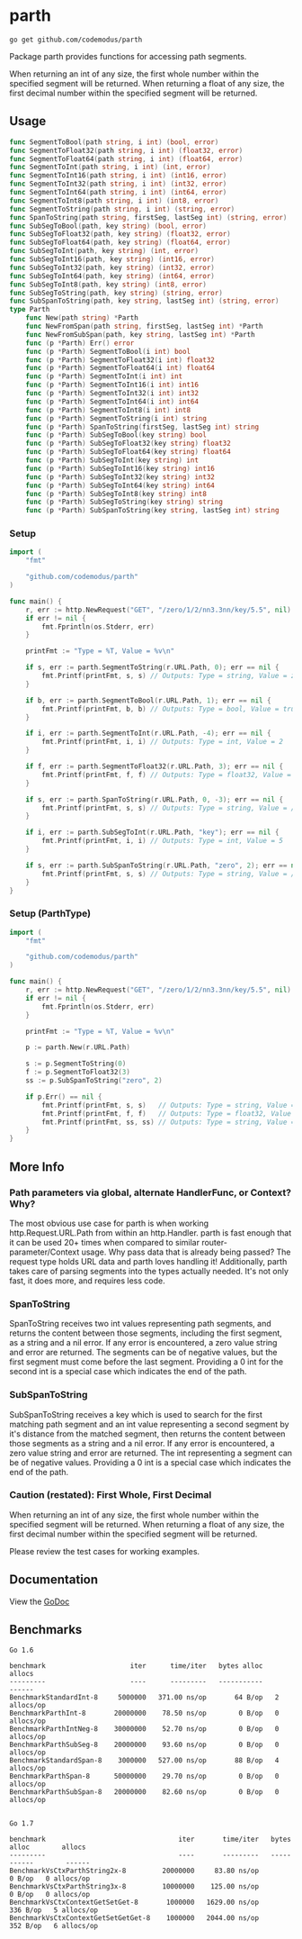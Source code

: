# parth

    go get github.com/codemodus/parth

Package parth provides functions for accessing path segments.

When returning an int of any size, the first whole number within the specified 
segment will be returned.  When returning a float of any size, the first 
decimal number within the specified segment will be returned.

## Usage

```go
func SegmentToBool(path string, i int) (bool, error)
func SegmentToFloat32(path string, i int) (float32, error)
func SegmentToFloat64(path string, i int) (float64, error)
func SegmentToInt(path string, i int) (int, error)
func SegmentToInt16(path string, i int) (int16, error)
func SegmentToInt32(path string, i int) (int32, error)
func SegmentToInt64(path string, i int) (int64, error)
func SegmentToInt8(path string, i int) (int8, error)
func SegmentToString(path string, i int) (string, error)
func SpanToString(path string, firstSeg, lastSeg int) (string, error)
func SubSegToBool(path, key string) (bool, error)
func SubSegToFloat32(path, key string) (float32, error)
func SubSegToFloat64(path, key string) (float64, error)
func SubSegToInt(path, key string) (int, error)
func SubSegToInt16(path, key string) (int16, error)
func SubSegToInt32(path, key string) (int32, error)
func SubSegToInt64(path, key string) (int64, error)
func SubSegToInt8(path, key string) (int8, error)
func SubSegToString(path, key string) (string, error)
func SubSpanToString(path, key string, lastSeg int) (string, error)
type Parth
    func New(path string) *Parth
    func NewFromSpan(path string, firstSeg, lastSeg int) *Parth
    func NewFromSubSpan(path, key string, lastSeg int) *Parth
    func (p *Parth) Err() error
    func (p *Parth) SegmentToBool(i int) bool
    func (p *Parth) SegmentToFloat32(i int) float32
    func (p *Parth) SegmentToFloat64(i int) float64
    func (p *Parth) SegmentToInt(i int) int
    func (p *Parth) SegmentToInt16(i int) int16
    func (p *Parth) SegmentToInt32(i int) int32
    func (p *Parth) SegmentToInt64(i int) int64
    func (p *Parth) SegmentToInt8(i int) int8
    func (p *Parth) SegmentToString(i int) string
    func (p *Parth) SpanToString(firstSeg, lastSeg int) string
    func (p *Parth) SubSegToBool(key string) bool
    func (p *Parth) SubSegToFloat32(key string) float32
    func (p *Parth) SubSegToFloat64(key string) float64
    func (p *Parth) SubSegToInt(key string) int
    func (p *Parth) SubSegToInt16(key string) int16
    func (p *Parth) SubSegToInt32(key string) int32
    func (p *Parth) SubSegToInt64(key string) int64
    func (p *Parth) SubSegToInt8(key string) int8
    func (p *Parth) SubSegToString(key string) string
    func (p *Parth) SubSpanToString(key string, lastSeg int) string
```

### Setup

```go
import (
	"fmt"

	"github.com/codemodus/parth"
)

func main() {
    r, err := http.NewRequest("GET", "/zero/1/2/nn3.3nn/key/5.5", nil)
    if err != nil {
        fmt.Fprintln(os.Stderr, err)
    }

    printFmt := "Type = %T, Value = %v\n"

    if s, err := parth.SegmentToString(r.URL.Path, 0); err == nil {
        fmt.Printf(printFmt, s, s) // Outputs: Type = string, Value = zero
    }

    if b, err := parth.SegmentToBool(r.URL.Path, 1); err == nil {
        fmt.Printf(printFmt, b, b) // Outputs: Type = bool, Value = true
    }

    if i, err := parth.SegmentToInt(r.URL.Path, -4); err == nil {
        fmt.Printf(printFmt, i, i) // Outputs: Type = int, Value = 2
    }

    if f, err := parth.SegmentToFloat32(r.URL.Path, 3); err == nil {
        fmt.Printf(printFmt, f, f) // Outputs: Type = float32, Value = 3.3
    }

    if s, err := parth.SpanToString(r.URL.Path, 0, -3); err == nil {
        fmt.Printf(printFmt, s, s) // Outputs: Type = string, Value = /zero/1/2
    }

    if i, err := parth.SubSegToInt(r.URL.Path, "key"); err == nil {
        fmt.Printf(printFmt, i, i) // Outputs: Type = int, Value = 5
    }

    if s, err := parth.SubSpanToString(r.URL.Path, "zero", 2); err == nil {
        fmt.Printf(printFmt, s, s) // Outputs: Type = string, Value = /1/2
    }
}
```

### Setup (ParthType)

```go
import (
	"fmt"

	"github.com/codemodus/parth"
)

func main() {
    r, err := http.NewRequest("GET", "/zero/1/2/nn3.3nn/key/5.5", nil)
    if err != nil {
        fmt.Fprintln(os.Stderr, err)
    }

    printFmt := "Type = %T, Value = %v\n"

    p := parth.New(r.URL.Path)

    s := p.SegmentToString(0)
    f := p.SegmentToFloat32(3)
    ss := p.SubSpanToString("zero", 2)

    if p.Err() == nil {
        fmt.Printf(printFmt, s, s)   // Outputs: Type = string, Value = zero
        fmt.Printf(printFmt, f, f)   // Outputs: Type = float32, Value = 3.3
        fmt.Printf(printFmt, ss, ss) // Outputs: Type = string, Value = /1/2
    }
}
```

## More Info

### Path parameters via global, alternate HandlerFunc, or Context? Why?

The most obvious use case for parth is when working http.Request.URL.Path from 
within an http.Handler. parth is fast enough that it can be used 20+ times when 
compared to similar router-parameter/Context usage. Why pass data that is 
already being passed? The request type holds URL data and parth loves handling 
it! Additionally, parth takes care of parsing segments into the types actually 
needed. It's not only fast, it does more, and requires less code.  

### SpanToString

SpanToString receives two int values representing path segments, and returns 
the content between those segments, including the first segment, as a string 
and a nil error. If any error is encountered, a zero value string and error are 
returned. The segments can be of negative values, but the first segment must 
come before the last segment. Providing a 0 int for the second int is a special 
case which indicates the end of the path.

### SubSpanToString

SubSpanToString receives a key which is used to search for the first matching 
path segment and an int value representing a second segment by it's distance 
from the matched segment, then returns the content between those segments as a 
string and a nil error. If any error is encountered, a zero value string and 
error are returned. The int representing a segment can be of negative values. 
Providing a 0 int is a special case which indicates the end of the path.

### Caution (restated): First Whole, First Decimal

When returning an int of any size, the first whole number within the specified 
segment will be returned.  When returning a float of any size, the first 
decimal number within the specified segment will be returned.

Please review the test cases for working examples.

## Documentation

View the [GoDoc](http://godoc.org/github.com/codemodus/parth)

## Benchmarks

    Go 1.6

    benchmark                     iter      time/iter   bytes alloc        allocs
    ---------                     ----      ---------   -----------        ------
    BenchmarkStandardInt-8     5000000   371.00 ns/op       64 B/op   2 allocs/op
    BenchmarkParthInt-8       20000000    78.50 ns/op        0 B/op   0 allocs/op
    BenchmarkParthIntNeg-8    30000000    52.70 ns/op        0 B/op   0 allocs/op
    BenchmarkParthSubSeg-8    20000000    93.60 ns/op        0 B/op   0 allocs/op
    BenchmarkStandardSpan-8    3000000   527.00 ns/op       88 B/op   4 allocs/op
    BenchmarkParthSpan-8      50000000    29.70 ns/op        0 B/op   0 allocs/op
    BenchmarkParthSubSpan-8   20000000    82.60 ns/op        0 B/op   0 allocs/op


    Go 1.7

    benchmark                                 iter       time/iter   bytes alloc        allocs
    ---------                                 ----       ---------   -----------        ------
    BenchmarkVsCtxParthString2x-8         20000000     83.80 ns/op        0 B/op   0 allocs/op
    BenchmarkVsCtxParthString3x-8         10000000    125.00 ns/op        0 B/op   0 allocs/op
    BenchmarkVsCtxContextGetSetGet-8       1000000   1629.00 ns/op      336 B/op   5 allocs/op
    BenchmarkVsCtxContextGetSetGetGet-8    1000000   2044.00 ns/op      352 B/op   6 allocs/op
